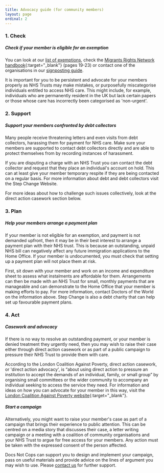 ```yaml
---
title: Advocacy guide (for community members)
layout: page
ordinal: 2
---
```


### 1. Check

##### Check if your member is eligible for an exemption

You can look at our [list of exemptions](/support/exclusions-and-exemptions.html), check the [Migrants Rights Network handbook](https://migrantsrights.org.uk/blog/2018/03/13/know-rights-guide-migrants/){:target="_blank"} (pages 19-23) or contact one of the organisations in our [signposting guide](/support/signposting-guide.html).

It is important for you to be persistent and advocate for your members properly as NHS Trusts may make mistakes, or purposefully miscategorise individuals entitled to access NHS care. This might include, for example, individuals who are permanently resident in the UK but lack certain papers or those whose care has incorrectly been categorised as 'non-urgent'.

### 2. Support

##### Support your members confronted by debt collectors

Many people receive threatening letters and even visits from debt collectors, harassing them for payment for NHS care. Make sure your members are supported to contact debt collectors directly and are able to protect themselves from by recording instances of harassment.

If you are disputing a charge with an NHS Trust you can contact the debt collector and request that they place an individual's account on hold. This can at least give your member temporary respite if they are being contacted on a regular basis. For more information about debt and debt collectors visit the Step Change Website.

For more ideas about how to challenge such issues collectively, look at the direct action casework section below.

### 3. Plan

##### Help your members arrange a payment plan

If your member is not eligible for an exemption, and payment is not demanded upfront, then it may be in their best interest to arrange a payment plan with their NHS trust. This is because an outstanding, unpaid NHS bill can negatively affect any future immigration applications to the Home Office. If your member is undocumented, you must check that setting up a payment plan will not place them at risk.

First, sit down with your member and work on an income and expenditure sheet to assess what instalments are affordable for them. Arrangements can then be made with an NHS Trust for small, monthly payments that are manageable and can demonstrate to the Home Office that your member is making efforts to pay. For more information, contact Doctors of the World on the information above. Step Change is also a debt charity that can help set up favourable payment plans.

### 4. Act

##### Casework and advocacy

If there is no way to resolve an outstanding payment, or your member is denied treatment they urgently need, then you may wish to raise their case either through direct action casework or as part of a public campaign to pressure their NHS Trust to provide them with care.

According to the London Coalition Against Poverty, direct action casework, or 'direct action advocacy', is “about using direct action to pressure an institution to accept the demands of an individual, family, or small group” by organising small committees or the wider community to accompany an individual seeking to access the service they need. For information and ideas on how you can advocate for your member in this way, visit the [London Coalition Against Poverty website](http://www.lcap.org.uk/?page_id=55){:target="_blank"}.

##### Start a campaign

Alternatively, you might want to raise your member's case as part of a campaign that brings their experience to public attention. This can be centred on a media story that discusses their case, a letter writing campaign or a meeting with a coalition of community organisations and your NHS Trust to argue for free access for your members. Any action must be taken with the expressed consent of the person affected.

Docs Not Cops can support you to design and implement your campaign, pass on useful materials and provide advice on the lines of argument you may wish to use. Please [contact us](#contact-details) for further support.
